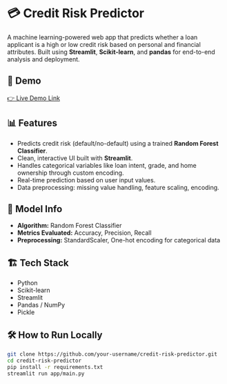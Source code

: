 # 💳 Credit Risk Predictor

A machine learning-powered web app that predicts whether a loan applicant is a high or low credit risk based on personal and financial attributes. Built using **Streamlit**, **Scikit-learn**, and **pandas** for end-to-end analysis and deployment.

## 🚀 Demo

[👉 Live Demo Link ](https://creditrisk-predictor.streamlit.app/)

## 📊 Features

- Predicts credit risk (default/no-default) using a trained **Random Forest Classifier**.
- Clean, interactive UI built with **Streamlit**.
- Handles categorical variables like loan intent, grade, and home ownership through custom encoding.
- Real-time prediction based on user input values.
- Data preprocessing: missing value handling, feature scaling, encoding.

## 🧠 Model Info

- **Algorithm:** Random Forest Classifier
- **Metrics Evaluated:** Accuracy, Precision, Recall
- **Preprocessing:** StandardScaler, One-hot encoding for categorical data

## 🏗 Tech Stack

- Python
- Scikit-learn
- Streamlit
- Pandas / NumPy
- Pickle

## 🛠 How to Run Locally

```bash
git clone https://github.com/your-username/credit-risk-predictor.git
cd credit-risk-predictor
pip install -r requirements.txt
streamlit run app/main.py
